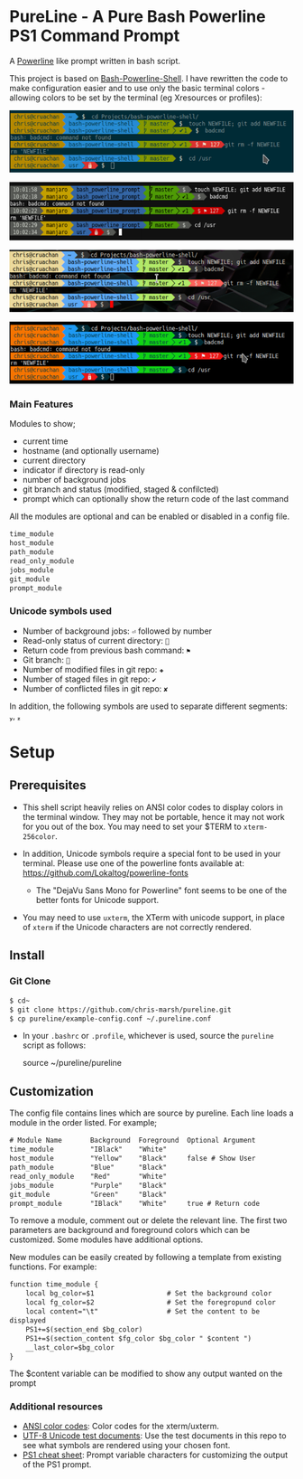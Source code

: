 PureLine - A Pure Bash Powerline PS1 Command Prompt
===================================================

A [Powerline](https://github.com/Lokaltog/vim-powerline) like prompt written in bash script.

This project is based on [Bash-Powerline-Shell](https://github.com/abhijitvalluri/bash-powerline-shell). I have rewritten the code to make configuration easier and to use only the basic terminal colors - allowing colors to be set by the terminal (eg Xresources or profiles):

![Solarised Theme](/Screenshots/Solarised.png?raw=true "PureLine PS1 on Konsole with Solarised theme")

![Xfce4 Terminal](/Screenshots/xfce4Terminal.png?raw=true "PureLine PS1 on Xfce4-Terminal")

![Urxvt With Custom Theme](/Screenshots/CustomUrxvt.png?raw=true "PureLine PS1 on urxvt with custom .Xresources")

![Breeze Theme](/Screenshots/Breeze.png?raw=true "PureLine PS1 on Konsole with Breeze theme")

### Main Features

Modules to show;

* current time
* hostname (and optionally username)
* current directory
* indicator if directory is read-only
* number of background jobs
* git branch and status (modified, staged & confilcted)
* prompt which can optionally show the return code of the last command

All the modules are optional and can be enabled or disabled in a config file.

    time_module
    host_module
    path_module
    read_only_module
    jobs_module
    git_module
    prompt_module

### Unicode symbols used

* Number of background jobs: `⏎` followed by number
* Read-only status of current directory: ``
* Return code from previous bash command: `⚑`
* Git branch: ``
* Number of modified files in git repo: `✚`
* Number of staged files in git repo: `✔`
* Number of conflicted files in git repo: `✘`

In addition, the following symbols are used to separate different segments: , 

# Setup

## Prerequisites

* This shell script heavily relies on ANSI color codes to display colors in the terminal window. They may not be portable, hence it may not work for you out of the box. You may need to set your $TERM to `xterm-256color`.

* In addition, Unicode symbols require a special font to be used in your terminal. Please use one of the powerline fonts available at: https://github.com/Lokaltog/powerline-fonts

  * The "DejaVu Sans Mono for Powerline" font seems to be one of the better fonts for Unicode support.

* You may need to use `uxterm`, the XTerm with unicode support, in place of `xterm` if the Unicode characters are not correctly rendered.

## Install

### Git Clone

    $ cd~
    $ git clone https://github.com/chris-marsh/pureline.git
    $ cp pureline/example-config.conf ~/.pureline.conf

* In your `.bashrc` or `.profile`, whichever is used, source the `pureline` script as follows:

    source ~/pureline/pureline

## Customization

The config file contains lines which are source by pureline. Each line loads a module in the order listed. For example;

    # Module Name	    Background	Foreground	Optional Argument
    time_module	        "IBlack"	"White"
    host_module    	    "Yellow"	"Black"		false # Show User
    path_module         "Blue"      "Black"
    read_only_module    "Red"       "White"
    jobs_module         "Purple"	"Black"
    git_module          "Green"     "Black"
    prompt_module	    "IBlack"	"White"		true # Return code

To remove a module, comment out or delete the relevant line. The first two parameters are background and foreground colors which can be customized. Some modules have additional options.

New modules can be easily created by following a template from existing functions. For example:

    function time_module {
        local bg_color=$1                  # Set the background color
        local fg_color=$2                  # Set the foregropund color
        local content="\t"                 # Set the content to be displayed
        PS1+=$(section_end $bg_color)
        PS1+=$(section_content $fg_color $bg_color " $content ")
        __last_color=$bg_color
    }

The $content variable can be modified to show any output wanted on the prompt

### Additional resources

* [ANSI color codes](https://en.wikipedia.org/wiki/ANSI_escape_code#Colors): Color codes for the xterm/uxterm.
* [UTF-8 Unicode test documents](https://github.com/bits/UTF-8-Unicode-Test-Documents.git): Use the test documents in this repo to see what symbols are rendered using your chosen font.
* [PS1 cheat sheet](https://ss64.com/bash/syntax-prompt.html): Prompt variable characters for customizing the output of the PS1 prompt.


